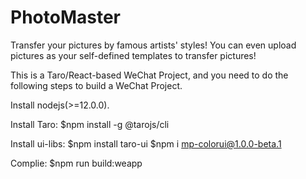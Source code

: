 # PhotoMaster
Transfer your pictures by famous artists' styles! You can even upload pictures as your self-defined templates to transfer pictures!


This is a Taro/React-based WeChat Project, and you need to do the following steps to build a WeChat Project.

Install nodejs(>=12.0.0).

Install Taro:
$npm install -g @tarojs/cli

Install ui-libs:
$npm install taro-ui
$npm i mp-colorui@1.0.0-beta.1

Complie:
$npm run build:weapp
